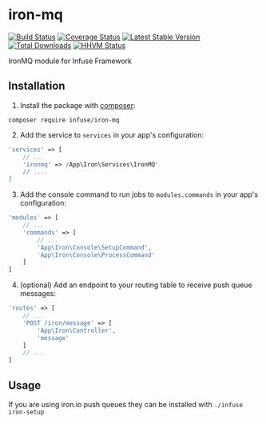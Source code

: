 iron-mq
=================

[![Build Status](https://travis-ci.org/infusephp/iron-mq.png?branch=master)](https://travis-ci.org/infusephp/iron-mq)
[![Coverage Status](https://coveralls.io/repos/infusephp/iron-mq/badge.png)](https://coveralls.io/r/infusephp/iron-mq)
[![Latest Stable Version](https://poser.pugx.org/infuse/iron-mq/v/stable.png)](https://packagist.org/packages/infuse/iron-mq)
[![Total Downloads](https://poser.pugx.org/infuse/iron-mq/downloads.png)](https://packagist.org/packages/infuse/iron-mq)
[![HHVM Status](http://hhvm.h4cc.de/badge/infuse/iron-mq.svg)](http://hhvm.h4cc.de/package/infuse/iron-mq)

IronMQ module for Infuse Framework

## Installation

1. Install the package with [composer](http://getcomposer.org):

```
composer require infuse/iron-mq
```

2. Add the service to `services` in your app's configuration:

```php
'services' => [
	// ...
	'ironmq' => /App\Iron\Services\IronMQ'
	// ....
]
```

3. Add the console command to run jobs to `modules.commands` in your app's configuration:

```php
'modules' => [
	// ...
	'commands' => [
		// ...
		'App\Iron\Console\SetupCommand',
		'App\Iron\Console\ProcessCommand'
	]
]
```

4. (optional) Add an endpoint to your routing table to receive push queue messages:

```php
'routes' => [
	// ...
	'POST /iron/message' => [
		'App\Iron\Controller',
		'message'
    ]
	// ...
]
```

## Usage

If you are using iron.io push queues they can be installed with `./infuse iron-setup`